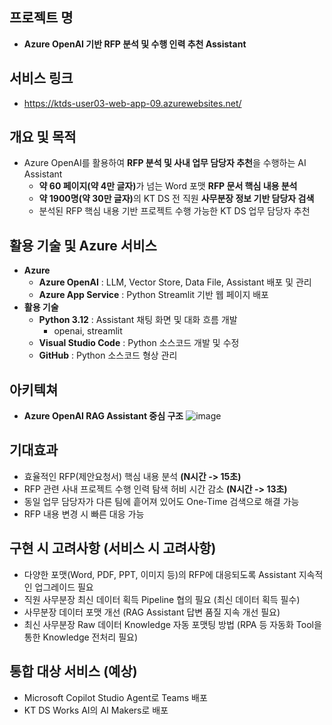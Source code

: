 ## 프로젝트 명
- **Azure OpenAI 기반 RFP 분석 및 수행 인력 추천 Assistant**

## 서비스 링크
- https://ktds-user03-web-app-09.azurewebsites.net/

## 개요 및 목적
- Azure OpenAI를 활용하여 **RFP 분석 및 사내 업무 담당자 추천**을 수행하는 AI Assistant
  - <b>약 60 페이지(약 4만 글자)</b>가 넘는 Word 포맷 **RFP 문서 핵심 내용 분석**
  - <b>약 1900명(약 30만 글자)</b>의 KT DS 전 직원 **사무분장 정보 기반 담당자 검색**
  - 분석된 RFP 핵심 내용 기반 프로젝트 수행 가능한 KT DS 업무 담당자 추천

## 활용 기술 및 Azure 서비스
- **Azure**
  - **Azure OpenAI** : LLM, Vector Store, Data File, Assistant 배포 및 관리
  - **Azure App Service** : Python Streamlit 기반 웹 페이지 배포
- **활용 기술**
  - **Python 3.12** : Assistant 채팅 화면 및 대화 흐름 개발
    - openai, streamlit
  - **Visual Studio Code** : Python 소스코드 개발 및 수정
  - **GitHub** : Python 소스코드 형상 관리

## 아키텍쳐
- **Azure OpenAI RAG Assistant 중심 구조**
![image](https://github.com/user-attachments/assets/71123193-dfce-46df-ac3e-a8459dfe4e46)

## 기대효과
- 효율적인 RFP(제안요청서) 핵심 내용 분석 **(N시간 -> 15초)**
- RFP 관련 사내 프로젝트 수행 인력 탐색 허비 시간 감소 **(N시간 -> 13초)**
- 동일 업무 담당자가 다른 팀에 흩어져 있어도 One-Time 검색으로 해결 가능
- RFP 내용 변경 시 빠른 대응 가능

## 구현 시 고려사항 (서비스 시 고려사항)
- 다양한 포맷(Word, PDF, PPT, 이미지 등)의 RFP에 대응되도록 Assistant 지속적인 업그레이드 필요
- 직원 사무분장 최신 데이터 획득 Pipeline 협의 필요 (최신 데이터 획득 필수)
- 사무분장 데이터 포맷 개선 (RAG Assistant 답변 품질 지속 개선 필요)
- 최신 사무분장 Raw 데이터 Knowledge 자동 포맷팅 방법 (RPA 등 자동화 Tool을 통한 Knowledge 전처리 필요)

## 통합 대상 서비스 (예상)
- Microsoft Copilot Studio Agent로 Teams 배포
- KT DS Works AI의 AI Makers로 배포
